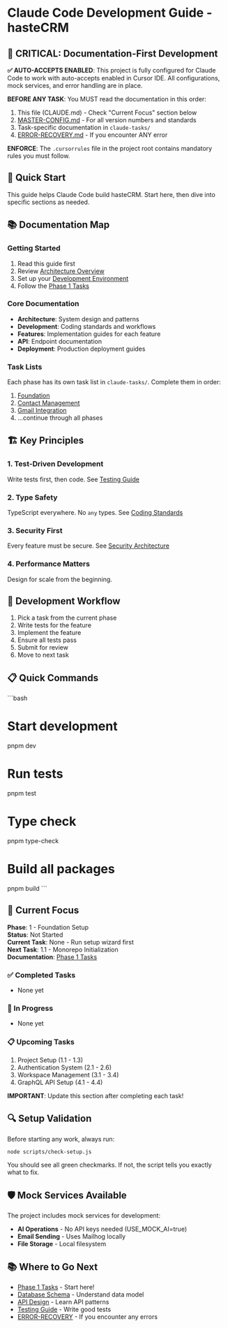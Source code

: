 # Claude Code Development Guide - hasteCRM

## 🔴 CRITICAL: Documentation-First Development

**✅ AUTO-ACCEPTS ENABLED**: This project is fully configured for Claude Code to work with auto-accepts enabled in Cursor IDE. All configurations, mock services, and error handling are in place.

**BEFORE ANY TASK**: You MUST read the documentation in this order:
1. This file (CLAUDE.md) - Check "Current Focus" section below
2. [MASTER-CONFIG.md](./MASTER-CONFIG.md) - For all version numbers and standards
3. Task-specific documentation in `claude-tasks/`
4. [ERROR-RECOVERY.md](./ERROR-RECOVERY.md) - If you encounter ANY error

**ENFORCE**: The `.cursorrules` file in the project root contains mandatory rules you must follow.

## 🎯 Quick Start

This guide helps Claude Code build hasteCRM. Start here, then dive into specific sections as needed.

## 📚 Documentation Map

### Getting Started
1. Read this guide first
2. Review [Architecture Overview](./architecture/overview.md)
3. Set up your [Development Environment](./development/setup.md)
4. Follow the [Phase 1 Tasks](./claude-tasks/phase-1-foundation.md)

### Core Documentation
- **Architecture**: System design and patterns
- **Development**: Coding standards and workflows  
- **Features**: Implementation guides for each feature
- **API**: Endpoint documentation
- **Deployment**: Production deployment guides

### Task Lists
Each phase has its own task list in `claude-tasks/`. Complete them in order:
1. [Foundation](./claude-tasks/phase-1-foundation.md)
2. [Contact Management](./claude-tasks/phase-2-contacts.md)
3. [Gmail Integration](./claude-tasks/phase-3-gmail.md)
4. ...continue through all phases

## 🏗️ Key Principles

### 1. Test-Driven Development
Write tests first, then code. See [Testing Guide](./development/testing-guide.md)

### 2. Type Safety
TypeScript everywhere. No `any` types. See [Coding Standards](./development/coding-standards.md)

### 3. Security First
Every feature must be secure. See [Security Architecture](./architecture/security.md)

### 4. Performance Matters
Design for scale from the beginning.

## 🚀 Development Workflow

1. Pick a task from the current phase
2. Write tests for the feature
3. Implement the feature
4. Ensure all tests pass
5. Submit for review
6. Move to next task

## 📋 Quick Commands

\```bash
# Start development
pnpm dev

# Run tests
pnpm test

# Type check
pnpm type-check

# Build all packages
pnpm build
\```

## 🎯 Current Focus

**Phase**: 1 - Foundation Setup  
**Status**: Not Started  
**Current Task**: None - Run setup wizard first  
**Next Task**: 1.1 - Monorepo Initialization  
**Documentation**: [Phase 1 Tasks](./claude-tasks/phase-1-foundation.md)

### ✅ Completed Tasks
- None yet

### 🔄 In Progress
- None yet

### 📋 Upcoming Tasks
1. Project Setup (1.1 - 1.3)
2. Authentication System (2.1 - 2.6)
3. Workspace Management (3.1 - 3.4)
4. GraphQL API Setup (4.1 - 4.4)

**IMPORTANT**: Update this section after completing each task!

## 🔍 Setup Validation

Before starting any work, always run:
```bash
node scripts/check-setup.js
```

You should see all green checkmarks. If not, the script tells you exactly what to fix.

## 🛡️ Mock Services Available

The project includes mock services for development:
- **AI Operations** - No API keys needed (USE_MOCK_AI=true)
- **Email Sending** - Uses Mailhog locally
- **File Storage** - Local filesystem

## 📚 Where to Go Next

- [Phase 1 Tasks](./claude-tasks/phase-1-foundation.md) - Start here!
- [Database Schema](./architecture/database-schema.md) - Understand data model
- [API Design](./architecture/api-design.md) - Learn API patterns
- [Testing Guide](./development/testing-guide.md) - Write good tests
- [ERROR-RECOVERY](./ERROR-RECOVERY.md) - If you encounter any errors